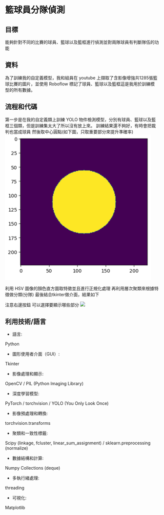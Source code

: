 # 籃球員分隊偵測
## 目標
能夠針對不同的比賽的球員、籃球以及籃框進行偵測並對兩隊球員有判斷隊伍的功能
## 資料
為了訓練我的自定義模型，我和組員在 youtube 上擷取了含影像增強共1285張籃球比賽的圖片，並使用 Roboflow 標記了球員、籃球以及籃框這是我用於訓練模型的所有數據。
## 流程和代碼
第一步是在我的自定義類上訓練 YOLO 物件檢測模型，分別有球員、籃球以及籃框三個類，但是訓練集太大了所以沒有放上來。
訓練結果還不夠好，有時會把裁判也當成球員
然後取中心圓點(如下圖，只取重要部分來提升準確率)
![](https://github.com/zeater2322/Team_division/blob/master/mask.png)

利用 HSV 圖像的顏色直方圖取特徵並且進行正規化處理
再利用層次聚類來根據特徵做分類(分隊)
最後結合tkinter做介面，結果如下

注意右邊按鈕 可以選擇要顯示哪些部分
![](https://github.com/zeater2322/Team_division/blob/master/test_short.gif)
## 利用技術/語言
- 語言:

Python

- 圖形使用者介面（GUI）:

Tkinter

- 影像處理和顯示:

OpenCV / 
PIL (Python Imaging Library)

- 深度學習模型:

PyTorch / 
torchvision / 
YOLO (You Only Look Once)

- 影像預處理和轉換:

torchvision.transforms

- 聚類和一致性標籤:

Scipy (linkage, fcluster, linear_sum_assignment) / 
sklearn.preprocessing (normalize)

- 數據結構和計算:

Numpy
Collections (deque)

- 多執行緒處理:

threading

- 可視化:

Matplotlib
